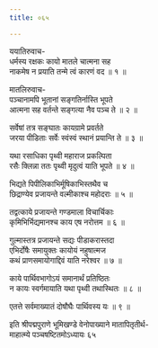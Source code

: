 ```yaml
---
title: ०६५

---
```

ययातिरुवाच-  
धर्मस्य रक्षकः कायो मातले चात्मना सह  
नाकमेष न प्रयाति तन्मे त्वं कारणं वद ॥ १ ॥


मातलिरुवाच-  
पञ्चानामपि भूतानां सङ्गतिर्नास्ति भूपते  
आत्मना सह वर्तन्ते सङ्गत्या नैव पञ्च ते ॥ २ ॥


सर्वेषां तत्र सङ्घातः कायग्रामे प्रवर्तते  
जरया पीडिताः सर्वेः स्वंस्वं स्थानं प्रयान्ति ते ॥ ३ ॥


यथा रसाधिका पृथ्वी महाराज प्रकल्पिता  
रसैः क्लिन्ना ततः पृथ्वी मृदुत्वं याति भूपते ॥ ४ ॥


भिद्यते पिपीलिकाभिर्मूषिकाभिस्तथैव च  
छिद्राण्येव प्रजायन्ते वल्मीकाश्च महोदराः ॥ ५ ॥


तद्वत्काये प्रजायन्ते गण्डमाला विचार्चिकाः  
कृमिभिर्भिद्यमानश्च काय एष नरोत्तम ॥ ६ ॥


गुल्मास्तत्र प्रजायन्ते सद्यः पीडाकरास्तदा  
एभिर्दोषैः समायुक्तः कायोयं नहुषात्मज  
कथं प्राणसमायोगाद्दिवं याति नरेश्वर ॥ ७ ॥


काये पार्थिवभागोऽयं समानार्थं प्रतिष्ठितः  
न कायः स्वर्गमायाति यथा पृथ्वी तथास्थितः ॥ ८ ॥


एतत्ते सर्वमाख्यातं दोषौघैः पार्थिवस्य यः ॥ ९ ॥


 इति श्रीपद्मपुराणे भूमिखण्डे वेनोपाख्याने मातापितृतीर्थ-  
माहात्म्ये पञ्चषष्टितमोऽध्यायः ६५